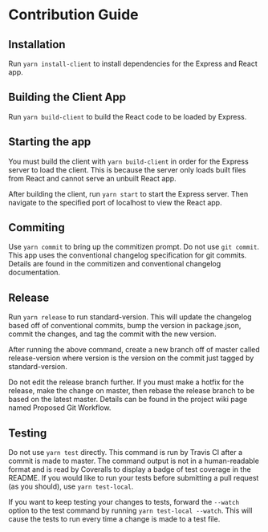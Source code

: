# Contribution Guide

## Installation

Run `yarn install-client` to install dependencies for the Express and React app.

## Building the Client App

Run `yarn build-client` to build the React code to be loaded by Express.

## Starting the app

You must build the client with `yarn build-client` in order for the Express server to load the client. This is because the server only loads built files from React and cannot serve an unbuilt React app.

After building the client, run `yarn start` to start the Express server. Then navigate to the specified port of localhost to view the React app.

## Commiting

Use `yarn commit` to bring up the commitizen prompt. Do not use `git commit`. This app uses the conventional changelog specification for git commits. Details are found in the commitizen and conventional changelog documentation.

## Release

Run `yarn release` to run standard-version. This will update the changelog based off of conventional commits, bump the version in package.json, commit the changes, and tag the commit with the new version.

After running the above command, create a new branch off of master called release-version where version is the version on the commit just tagged by standard-version.

Do not edit the release branch further. If you must make a hotfix for the release, make the change on master, then rebase the release branch to be based on the latest master. Details can be found in the project wiki page named Proposed Git Workflow.

## Testing

Do not use `yarn test` directly. This command is run by Travis CI after a commit is made to master. The command output is not in a human-readable format and is read by Coveralls to display a badge of test coverage in the README. If you would like to run your tests before submitting a pull request (as you should), use `yarn test-local`.

If you want to keep testing your changes to tests, forward the `--watch` option to the test command by running `yarn test-local --watch`. This will cause the tests to run every time a change is made to a test file.
